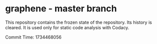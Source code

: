# graphene - master branch

This repository contains the frozen state of the repository.
Its history is cleared. It is used only for static code
analysis with Codacy.

Commit Time: 1734468056